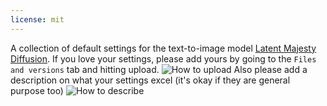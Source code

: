 ```yaml
---
license: mit
---
```

A collection of default settings for the text-to-image model [Latent Majesty Diffusion](https://colab.research.google.com/github/multimodalart/majesty-diffusion/blob/main/latent.ipynb). If you love your settings, please add yours by going to the `Files and versions` tab and hitting upload.
![How to upload](https://i.imgur.com/5Exa76X.png)
Also please add a description on what your settings excel (it's okay if they are general purpose too)
![How to describe](https://i.imgur.com/zPY2xfm.png)